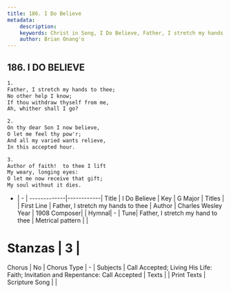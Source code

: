 ```yaml
---
title: 186. I Do Believe
metadata:
    description: 
    keywords: Christ in Song, I Do Believe, Father, I stretch my hands to thee, 
    author: Brian Onang'o
---
```



## 186. I DO BELIEVE

```txt
1.
Father, I stretch my hands to thee;
No other help I know;
If thou withdraw thyself from me,
Ah, whither shall I go?

2.
On thy dear Son I now believe,
O let me feel thy pow'r;
And all my varied wants relieve,
In this accepted hour.

3.
Author of faith!  to thee I lift
My weary, longing eyes:
O let me now receive that gift;
My soul without it dies.
```

- |   -  |
-------------|------------|
Title | I Do Believe |
Key | G Major |
Titles |  |
First Line | Father, I stretch my hands to thee |
Author | Charles Wesley
Year | 1908
Composer|  |
Hymnal|  - |
Tune| Father, I stretch my hand to thee |
Metrical pattern | |
# Stanzas | 3 |
Chorus | No |
Chorus Type | - |
Subjects | Call Accepted; Living His Life: Faith; Invitation and Repentance: Call Accepted |
Texts |  |
Print Texts | 
Scripture Song |  |
  
